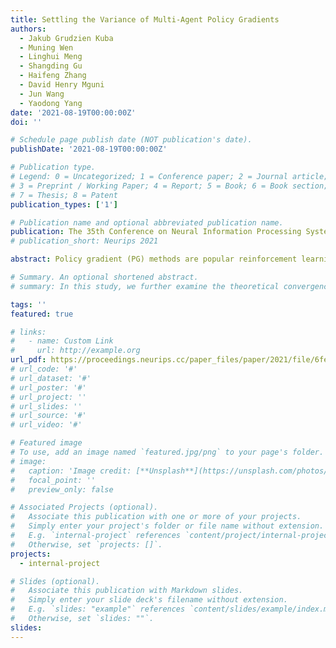 ```yaml
---
title: Settling the Variance of Multi-Agent Policy Gradients
authors:
  - Jakub Grudzien Kuba
  - Muning Wen
  - Linghui Meng
  - Shangding Gu
  - Haifeng Zhang
  - David Henry Mguni
  - Jun Wang
  - Yaodong Yang
date: '2021-08-19T00:00:00Z'
doi: ''

# Schedule page publish date (NOT publication's date).
publishDate: '2021-08-19T00:00:00Z'

# Publication type.
# Legend: 0 = Uncategorized; 1 = Conference paper; 2 = Journal article;
# 3 = Preprint / Working Paper; 4 = Report; 5 = Book; 6 = Book section;
# 7 = Thesis; 8 = Patent
publication_types: ['1']

# Publication name and optional abbreviated publication name.
publication: The 35th Conference on Neural Information Processing Systems (NeurIPS 2021)
# publication_short: Neurips 2021

abstract: Policy gradient (PG) methods are popular reinforcement learning (RL) methods where a baseline is often applied to reduce the variance of gradient estimates. In multi-agent RL (MARL), although the PG theorem can be naturally extended, the effectiveness of multi-agent PG (MAPG) methods degrades as the variance of gradient estimates increases rapidly with the number of agents. In this paper, we offer a rigorous analysis of MAPG methods by, firstly, quantifying the contributions of the number of agents and agents' explorations to the variance of MAPG estimators. Based on this analysis, we derive the optimal baseline (OB) that achieves the minimal variance. In comparison to the OB, we measure the excess variance of existing MARL algorithms such as vanilla MAPG and COMA. Considering using deep neural networks, we also propose a surrogate version of OB, which can be seamlessly plugged into any existing PG methods in MARL. On benchmarks of Multi-Agent MuJoCo and StarCraft challenges, our OB technique effectively stabilises training and improves the performance of multi-agent PPO and COMA algorithms by a significant margin. Code is released at \url{https://github.com/morning9393/Optimal-Baseline-for-Multi-agent-Policy-Gradients}.

# Summary. An optional shortened abstract.
# summary: In this study, we further examine the theoretical convergence rate and sample complexity of such regret minimization-based double oracle methods, utilizing a unified framework called RegretMinimizing Double Oracle.

tags: ''
featured: true

# links:
#   - name: Custom Link
#     url: http://example.org
url_pdf: https://proceedings.neurips.cc/paper_files/paper/2021/file/6fe6a8a6e6cb710584efc4af0c34ce50-Paper.pdf
# url_code: '#'
# url_dataset: '#'
# url_poster: '#'
# url_project: ''
# url_slides: ''
# url_source: '#'
# url_video: '#'

# Featured image
# To use, add an image named `featured.jpg/png` to your page's folder.
# image:
#   caption: 'Image credit: [**Unsplash**](https://unsplash.com/photos/pLCdAaMFLTE)'
#   focal_point: ''
#   preview_only: false

# Associated Projects (optional).
#   Associate this publication with one or more of your projects.
#   Simply enter your project's folder or file name without extension.
#   E.g. `internal-project` references `content/project/internal-project/index.md`.
#   Otherwise, set `projects: []`.
projects:
  - internal-project

# Slides (optional).
#   Associate this publication with Markdown slides.
#   Simply enter your slide deck's filename without extension.
#   E.g. `slides: "example"` references `content/slides/example/index.md`.
#   Otherwise, set `slides: ""`.
slides:
---
```

